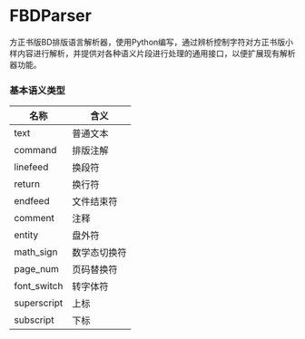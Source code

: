 # FBDParser

方正书版BD排版语言解析器，使用Python编写，通过辨析控制字符对方正书版小样内容进行解析，并提供对各种语义片段进行处理的通用接口，以便扩展现有解析器功能。

### 基本语义类型

| 名称        | 含义         |
| ----------- | ------------ |
| text        | 普通文本     |
| command     | 排版注解     |
| linefeed    | 换段符       |
| return      | 换行符       |
| endfeed     | 文件结束符   |
| comment     | 注释         |
| entity      | 盘外符       |
| math_sign   | 数学态切换符 |
| page_num    | 页码替换符   |
| font_switch | 转字体符     |
| superscript | 上标         |
| subscript   | 下标         |

